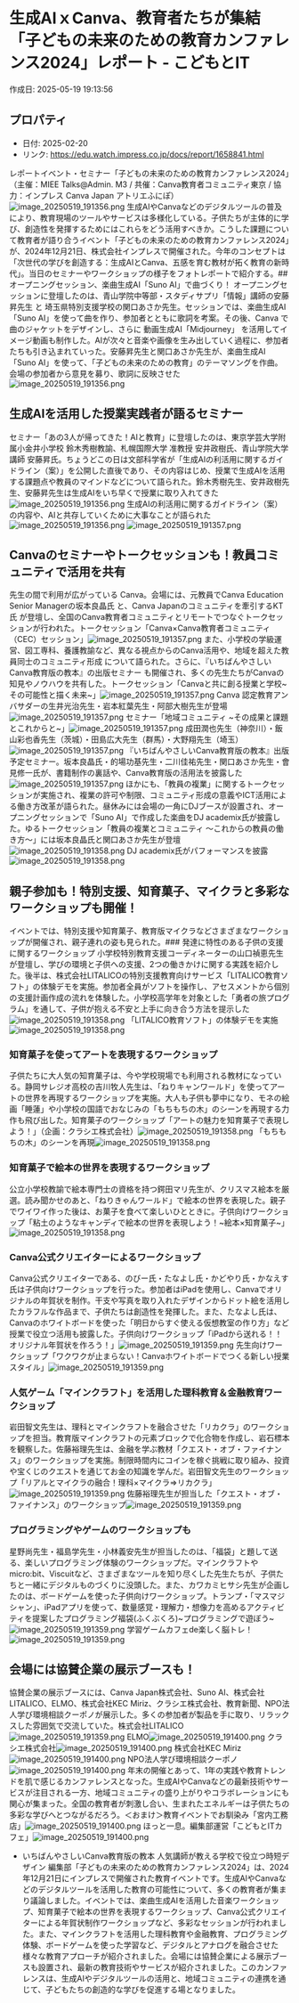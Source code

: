 # 生成AIｘCanva、教育者たちが集結「子どもの未来のための教育カンファレンス2024」レポート - こどもとIT

作成日: 2025-05-19 19:13:56

## プロパティ

- 日付: 2025-02-20
- リンク: https://edu.watch.impress.co.jp/docs/report/1658841.html

レポートイベント・セミナー「子どもの未来のための教育カンファレンス2024」（主催：MIEE Talks@Admin. M3 / 共催：Canva教育者コミュニティ東京 / 協力：インプレス Canva Japan アトリエふにぽ）![image_20250519_191356.png](../assets/image_20250519_191356.png)
生成AIやCanvaなどのデジタルツールの普及により、教育現場のツールやサービスは多様化している。子供たちが主体的に学び、創造性を発揮するためにはこれらをどう活用すべきか。こうした課題について教育者が語り合うイベント「子どもの未来のための教育カンファレンス2024」が、2024年12月21日、株式会社インプレスで開催された。今年のコンセプトは「次世代の学びを創造する：生成AIとCanva、五感を育む教材が拓く教育の新時代」。当日のセミナーやワークショップの様子をフォトレポートで紹介する。## オープニングセッション、楽曲生成AI「Suno AI」で曲づくり！
オープニングセッションに登壇したのは、青山学院中等部・スタディサプリ「情報」講師の安藤昇先生 と 埼玉県特別支援学校の関口あさか先生。セッションでは、楽曲生成AI「Suno AI」を使って曲を作り、参加者とともに歌詞を考案。その後、Canva で曲のジャケットをデザインし、さらに 動画生成AI「Midjourney」 を活用してイメージ動画も制作した。AIが次々と音楽や画像を生み出していく過程に、参加者たちも引き込まれていった。安藤昇先生と関口あさか先生が、楽曲生成AI「Suno AI」を使って、「子どもの未来のための教育」のテーマソングを作曲。会場の参加者から意見を募り、歌詞に反映させた![image_20250519_191356.png](../assets/image_20250519_191356.png)
## 生成AIを活用した授業実践者が語るセミナー
セミナー「あの3人が帰ってきた！AIと教育」に登壇したのは、東京学芸大学附属小金井小学校 鈴木秀樹教諭、札幌国際大学 准教授 安井政樹氏、青山学院大学講師 安藤昇氏。ちょうどこの日は文部科学省が「生成AIの利活用に関するガイドライン（案）」を公開した直後であり、その内容はじめ、授業で生成AIを活用する課題点や教員のマインドなどについて語られた。鈴木秀樹先生、安井政樹先生、安藤昇先生は生成AIをいち早くで授業に取り入れてきた![image_20250519_191356.png](../assets/image_20250519_191356.png)
生成AIの利活用に関するガイドライン（案）の内容や、AIと共存していくために大事なことが語られた![image_20250519_191356.png](../assets/image_20250519_191356.png)
![image_20250519_191357.png](../assets/image_20250519_191357.png)
## Canvaのセミナーやトークセッションも！教員コミュニティで活用を共有
先生の間で利用が広がっている Canva。会場には、元教員でCanva Education Senior Managerの坂本良晶氏 と、Canva Japanのコミュニティを牽引するKT氏 が登壇し、全国のCanva教育者コミュニティとリモートでつなぐトークセッションが行われた。トークセッション「Canva×Canva教育者コミュニティ（CEC）セッション」![image_20250519_191357.png](../assets/image_20250519_191357.png)
また、小学校の学級運営、図工専科、養護教諭など、異なる視点からのCanva活用や、地域を超えた教員同士のコミュニティ形成 について語られた。さらに、『いちばんやさしいCanva教育版の教本』の出版セミナー も開催され、多くの先生たちがCanvaの知見やノウハウを共有した。トークセッション「Canvaと共に創る授業と学校~その可能性と描く未来~」![image_20250519_191357.png](../assets/image_20250519_191357.png)
Canva 認定教育アンバサダーの生井光治先生・岩本紅葉先生・阿部大樹先生が登場![image_20250519_191357.png](../assets/image_20250519_191357.png)
セミナー「地域コミュニティ ~その成果と課題とこれからと~」![image_20250519_191357.png](../assets/image_20250519_191357.png)
成田潤也先生（神奈川）・飯山彩也香先生（茨城）・田島広大先生（群馬）・大野翔先生（埼玉）![image_20250519_191357.png](../assets/image_20250519_191357.png)
『いちばんやさしいCanva教育版の教本』出版予定セミナー。坂本良晶氏・的場功基先生・二川佳祐先生・関口あさか先生・會見修一氏が、書籍制作の裏話や、Canva教育版の活用法を披露した![image_20250519_191357.png](../assets/image_20250519_191357.png)
ほかにも、「教員の複業」に関するトークセッションが実施され、複業の許可や制限、コミュニティ形成の意義やICT活用による働き方改革が語られた。昼休みには会場の一角にDJブースが設置され、オープニングセッションで「Suno AI」で作成した楽曲をDJ academix氏が披露した。ゆるトークセッション「教員の複業とコミュニティ ～これからの教員の働き方～」には坂本良晶氏と関口あさか先生が登壇![image_20250519_191358.png](../assets/image_20250519_191358.png)
DJ academix氏がパフォーマンスを披露![image_20250519_191358.png](../assets/image_20250519_191358.png)
## 親子参加も！特別支援、知育菓子、マイクラと多彩なワークショップも開催！
イベントでは、特別支援や知育菓子、教育版マイクラなどさまざまなワークショップが開催され、親子連れの姿も見られた。### 発達に特性のある子供の支援に関するワークショップ
小学校特別教育支援コーディネーターの山口禎恵先生が登壇し、学びの環境と子供への支援、2つの働きかけに関する実践を紹介した。後半は、株式会社LITALICOの特別支援教育向けサービス「LITALICO教育ソフト」の体験デモを実施。参加者全員がソフトを操作し、アセスメントから個別の支援計画作成の流れを体験した。小学校高学年を対象とした「勇者の旅プログラム」を通して、子供が抱える不安と上手に向き合う方法を提示した![image_20250519_191358.png](../assets/image_20250519_191358.png)
「LITALICO教育ソフト」の体験デモを実施![image_20250519_191358.png](../assets/image_20250519_191358.png)
### 知育菓子を使ってアートを表現するワークショップ
子供たちに大人気の知育菓子は、今や学校現場でも利用される教材になっている。静岡サレジオ高校の吉川牧人先生は、「ねりキャンワールド」を使ってアートの世界を再現するワークショップを実施。大人も子供も夢中になり、モネの絵画「睡蓮」や小学校の国語でおなじみの「もちもちの木」のシーンを再現する力作も飛び出した。知育菓子のワークショップ「アートの魅力を知育菓子で表現しよう！」（企画：クラシエ株式会社）![image_20250519_191358.png](../assets/image_20250519_191358.png)
「もちもちの木」のシーンを再現![image_20250519_191358.png](../assets/image_20250519_191358.png)
### 知育菓子で絵本の世界を表現するワークショップ
公立小学校教諭で絵本専門士の資格を持つ鍔田マリ先生が、クリスマス絵本を厳選。読み聞かせのあと、「ねりきゃんワールド」で絵本の世界を表現した。親子でワイワイ作った後は、お菓子を食べて楽しいひとときに。子供向けワークショップ「粘土のようなキャンディで絵本の世界を表現しよう！~絵本×知育菓子~」![image_20250519_191358.png](../assets/image_20250519_191358.png)
### Canva公式クリエイターによるワークショップ
Canva公式クリエイターである、のびー氏・たなよし氏・かどやり氏・かなえす氏は子供向けワークショップを行った。参加者はiPadを使用し、Canvaでオリジナルの年賀状を制作。干支や写真を取り入れたデザインからドット絵を活用したカラフルな作品まで、子供たちは創造性を発揮した。また、たなよし氏は、Canvaのホワイトボードを使った「明日からすぐ使える仮想教室の作り方」など授業で役立つ活用も披露した。子供向けワークショップ「iPadから送れる！！オリジナル年賀状を作ろう！」![image_20250519_191359.png](../assets/image_20250519_191359.png)
先生向けワークショップ「ワクワクが止まらない！Canvaホワイトボードでつくる新しい授業スタイル」![image_20250519_191359.png](../assets/image_20250519_191359.png)
### 人気ゲーム「マインクラフト」を活用した理科教育＆金融教育ワークショップ
岩田智文先生は、理科とマインクラフトを融合させた「リカクラ」のワークショップを担当。教育版マインクラフトの元素ブロックで化合物を作成し、岩石標本を観察した。佐藤裕理先生は、金融を学ぶ教材「クエスト・オブ・ファイナンス」のワークショップを実施。制限時間内にコインを稼ぐ挑戦に取り組み、投資や宝くじのクエストを通じてお金の知識を学んだ。岩田智文先生のワークショップ「リアルとマイクラの融合！理科×マイクラ⇒リカクラ」![image_20250519_191359.png](../assets/image_20250519_191359.png)
佐藤裕理先生が担当した「クエスト・オブ・ファイナンス」のワークショップ![image_20250519_191359.png](../assets/image_20250519_191359.png)
### プログラミングやゲームのワークショップも
星野尚先生・福島学先生・小林義安先生が担当したのは、「福袋」と題して送る、楽しいプログラミング体験のワークショップだ。マインクラフトやmicro:bit、Viscuitなど、さまざまなツールを知り尽くした先生たちが、子供たちと一緒にデジタルものづくりに没頭した。また、カワカミヒサシ先生が企画したのは、ボードゲームを使った子供向けワークショップ。トランプ・「マスマジシャン」、iPadアプリを使って、数量感覚・理解力・想像力を高めるアクティビティを提案したプログラミング福袋(ふくぶくろ)~プログラミングで遊ぼう~![image_20250519_191359.png](../assets/image_20250519_191359.png)
学習ゲームカフェde楽しく脳トレ！![image_20250519_191359.png](../assets/image_20250519_191359.png)
## 会場には協賛企業の展示ブースも！
協賛企業の展示ブースには、Canva Japan株式会社、Suno AI、株式会社LITALICO、ELMO、株式会社KEC Miriz、クラシエ株式会社、教育新聞、NPO法人学び環境相談クーポノが展示した。多くの参加者が製品を手に取り、リラックスした雰囲気で交流していた。株式会社LITALICO![image_20250519_191359.png](../assets/image_20250519_191359.png)
ELMO![image_20250519_191400.png](../assets/image_20250519_191400.png)
クラシエ株式会社![image_20250519_191400.png](../assets/image_20250519_191400.png)
株式会社KEC Miriz![image_20250519_191400.png](../assets/image_20250519_191400.png)
NPO法人学び環境相談クーポノ![image_20250519_191400.png](../assets/image_20250519_191400.png)
年末の開催とあって、1年の実践や教育トレンドを肌で感じるカンファレンスとなった。生成AIやCanvaなどの最新技術やサービスが注目される一方、地域コミュニティの盛り上がりやコラボレーションにも関心が集まった。全国の教育者が刺激し合い、生まれたエネルギーは子供たちの多彩な学びへとつながるだろう。＜おまけ＞教育イベントでお馴染み「宮内工務店」![image_20250519_191400.png](../assets/image_20250519_191400.png)
ほっと一息。編集部運営「こどもとITカフェ」![image_20250519_191400.png](../assets/image_20250519_191400.png)
- いちばんやさしいCanva教育版の教本 人気講師が教える学校で役立つ時短デザイン
編集部「子どもの未来のための教育カンファレンス2024」は、2024年12月21日にインプレスで開催された教育イベントです。生成AIやCanvaなどのデジタルツールを活用した教育の可能性について、多くの教育者が集まり議論しました。イベントでは、楽曲生成AIを活用した音楽ワークショップ、知育菓子で絵本の世界を表現するワークショップ、Canva公式クリエイターによる年賀状制作ワークショップなど、多彩なセッションが行われました。また、マインクラフトを活用した理科教育や金融教育、プログラミング体験、ボードゲームを使った学習など、デジタルとアナログを融合させた様々な教育アプローチが紹介されました。会場には協賛企業による展示ブースも設置され、最新の教育技術やサービスが紹介されました。このカンファレンスは、生成AIやデジタルツールの活用と、地域コミュニティの連携を通じて、子どもたちの創造的な学びを促進する場となりました。